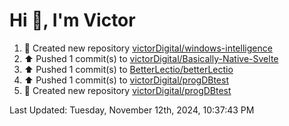 <h1>Hi 👋, I'm Victor </h1>

<!--RECENT_ACTIVITY:start-->
1. 📔 Created new repository [victorDigital/windows-intelligence](https://github.com/victorDigital/windows-intelligence)<br>
2. ⬆️ Pushed 1 commit(s) to [victorDigital/Basically-Native-Svelte](https://github.com/victorDigital/Basically-Native-Svelte)<br>
3. ⬆️ Pushed 1 commit(s) to [BetterLectio/betterLectio](https://github.com/BetterLectio/betterLectio)<br>
4. ⬆️ Pushed 1 commit(s) to [victorDigital/progDBtest](https://github.com/victorDigital/progDBtest)<br>
5. 📔 Created new repository [victorDigital/progDBtest](https://github.com/victorDigital/progDBtest)<br>
<!--RECENT_ACTIVITY:end-->

<!--RECENT_ACTIVITY:last_update-->
Last Updated: Tuesday, November 12th, 2024, 10:37:43 PM
<!--RECENT_ACTIVITY:last_update_end-->
